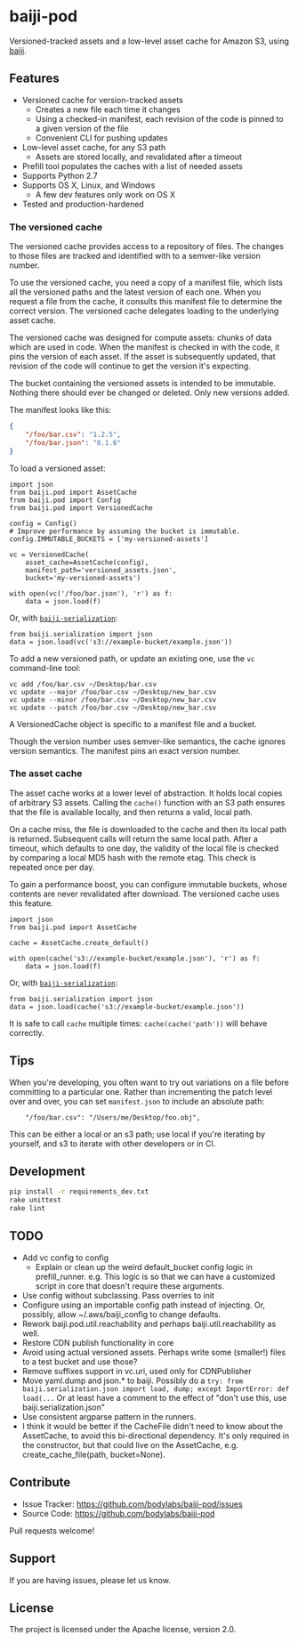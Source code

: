 baiji-pod
=========

Versioned-tracked assets and a low-level asset cache for Amazon S3, using
[baiji][].

[baiji]: http://github.com/bodylabs/baiji


Features
--------

- Versioned cache for version-tracked assets
    - Creates a new file each time it changes
    - Using a checked-in manifest, each revision of the code is pinned to a
      given version of the file
    - Convenient CLI for pushing updates
- Low-level asset cache, for any S3 path
    - Assets are stored locally, and revalidated after a timeout
- Prefill tool populates the caches with a list of needed assets
- Supports Python 2.7
- Supports OS X, Linux, and Windows
    - A few dev features only work on OS X
- Tested and production-hardened


### The versioned cache

The versioned cache provides access to a repository of files. The changes to
those files are tracked and identified with to a semver-like version number.

To use the versioned cache, you need a copy of a manifest file, which lists
all the versioned paths and the latest version of each one. When you request a
file from the cache, it consults this manifest file to determine the correct
version. The versioned cache delegates loading to the underlying asset cache.

The versioned cache was designed for compute assets: chunks of data which are
used in code. When the manifest is checked in with the code, it pins the
version of each asset. If the asset is subsequently updated, that revision
of the code will continue to get the version it's expecting.

The bucket containing the versioned assets is intended to be immutable.
Nothing there should ever be changed or deleted. Only new versions added.

The manifest looks like this:

```json
{
    "/foo/bar.csv": "1.2.5",
    "/foo/bar.json": "0.1.6"
}
```

To load a versioned asset:

```
import json
from baiji.pod import AssetCache
from baiji.pod import Config
from baiji.pod import VersionedCache

config = Config()
# Improve performance by assuming the bucket is immutable.
config.IMMUTABLE_BUCKETS = ['my-versioned-assets']

vc = VersionedCache(
    asset_cache=AssetCache(config),
    manifest_path='versioned_assets.json',
    bucket='my-versioned-assets')

with open(vc('/foo/bar.json'), 'r') as f:
    data = json.load(f)
```

Or, with [`baiji-serialization`][baiji-serialization]:

```
from baiji.serialization import json
data = json.load(vc('s3://example-bucket/example.json'))
```

To add a new versioned path, or update an existing one, use the `vc`
command-line tool:

```
vc add /foo/bar.csv ~/Desktop/bar.csv
vc update --major /foo/bar.csv ~/Desktop/new_bar.csv
vc update --minor /foo/bar.csv ~/Desktop/new_bar.csv
vc update --patch /foo/bar.csv ~/Desktop/new_bar.csv
```

A VersionedCache object is specific to a manifest file and a bucket.

Though the version number uses semver-like semantics, the cache ignores
version semantics. The manifest pins an exact version number.


### The asset cache

The asset cache works at a lower level of abstraction. It holds local copies
of arbitrary S3 assets. Calling the `cache()` function with an S3 path ensures
that the file is available locally, and then returns a valid, local path.

On a cache miss, the file is downloaded to the cache and then its local path
is returned. Subsequent calls will return the same local path. After a
timeout, which defaults to one day, the validity of the local file is checked
by comparing a local MD5 hash with the remote etag. This check is repeated
once per day.

To gain a performance boost, you can configure immutable buckets, whose
contents are never revalidated after download. The versioned cache uses this
feature.

```
import json
from baiji.pod import AssetCache

cache = AssetCache.create_default()

with open(cache('s3://example-bucket/example.json'), 'r') as f:
    data = json.load(f)
```

Or, with [`baiji-serialization`][baiji-serialization]:

```
from baiji.serialization import json
data = json.load(cache('s3://example-bucket/example.json'))
```

It is safe to call `cache` multiple times: `cache(cache('path'))` will behave
correctly.

[baiji-serialization]: https://github.com/bodylabs/baiji-serialization


Tips
----

When you're developing, you often want to try out variations on a file before
committing to a particular one. Rather than incrementing the patch level over
and over, you can set `manifest.json` to include an absolute path:

```
    "/foo/bar.csv": "/Users/me/Desktop/foo.obj",
```

This can be either a local or an s3 path; use local if you're iterating by
yourself, and s3 to iterate with other developers or in CI.


Development
-----------

```sh
pip install -r requirements_dev.txt
rake unittest
rake lint
```


TODO
----

- Add vc config to config
    - Explain or clean up the weird default_bucket config logic in
      prefill_runner. e.g. This logic is so that we can have a customized
      script in core that doesn't require these arguments.
- Use config without subclassing. Pass overries to init
- Configure using an importable config path instead of injecting. Or, possibly,
  allow ~/.aws/baiji_config to change defaults.
- Rework baiji.pod.util.reachability and perhaps baiji.util.reachability
  as well.
- Restore CDN publish functionality in core
- Avoid using actual versioned assets. Perhaps write some (smaller!)
  files to a test bucket and use those?
- Remove suffixes support in vc.uri, used only for CDNPublisher
- Move yaml.dump and json.* to baiji. Possibly do a
  `try: from baiji.serialization.json import load, dump; except ImportError: def load(...`
   Or at least have a comment to the effect of "don't use this, use baiji.serialization.json"
- Use consistent argparse pattern in the runners.
- I think it would be better if the CacheFile didn't need to know about the
  AssetCache, to avoid this bi-directional dependency. It's only required in
  the constructor, but that could live on the AssetCache, e.g.
  create_cache_file(path, bucket=None).


Contribute
----------

- Issue Tracker: https://github.com/bodylabs/baiji-pod/issues
- Source Code: https://github.com/bodylabs/baiji-pod

Pull requests welcome!


Support
-------

If you are having issues, please let us know.


License
-------

The project is licensed under the Apache license, version 2.0.
